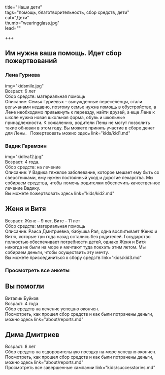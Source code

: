 title="Наши дети"  
tags="помощь, благотворительность, сбор средств, дети"  
cat="Дети"   
thumb="wearingglass.jpg"   
lead=""  

+++
## Им нужна ваша помощь. Идет сбор пожертвований
### Лена Гуриева
img="kidsmile.jpg"  
Возраст: 9 лет   
Сбор средств: материальная помощь   
Описание: Семья Гуриевых – вынужденные переселенцы, стали вельчанами недавно, поэтому семье нужна помощь в обустройстве, а Лене необходимо привыкнуть к переезду, найти друзей, а еще Лене к школе нужна новая школьная форма, обувь и школьные принадлежности. К сожалению, родители Лены не могут позволить такие обновки в этом году. Вы можете принять участие в сборе денег для Лены.    
Пожертвовать можно здесь link="kids/kid1.md"
### Вадик Гарамзин
img="kidleaf2.jpg"  
Возраст: 4 года.  
Сбор средств: на лечение  
Описание: У Вадика тяжелое заболевание, которое мешает ему быть со сверстниками, ему нужен постоянный уход и дорогие лекарства. Мы собираем средства, чтобы помочь родителям обеспечить качественное лечение Вадику.  
Вы можете пожертвовать здесь link="kids/kid2.md"  

## Женя и Витя
Возраст: Жене – 9 лет, Вите – 11 лет  
Сбор средств: материальная помощь  
Описание: Раиса Дмитриевна, бабушка Рая, одна воспитывает Женю и Витю, которые три года назад остались без родителей. Государство полностью обеспечивает потребности детей, однако Женя и Витя никогда не были на море и мечтают туда поехать этим летом. Мы собираем деньги, чтобы осуществить эту мечту.  
Вы можете присоединиться к сбору средств link="kids/kid3.md"

### Просмотреть все анкеты
## Вы помогли
Виталик Буйков  
Возраст: 4 года  
Сбор средств на лечение успешно окончен.  
Посмотреть, как прошел сбор средств и как были потрачены деньги, можно здесь link="about/reports.md"  
## Дима Дмитриев
Возраст: 8 лет  
Сбор средств на оздоровительную поездку на море успешно окончен.   
Посмотреть, как прошел сбор средств и как были потрачены деньги, можно здесь link="about/reports.md"  
Просмотреть все завершенные кампании
link="kids/successtories.md"  
